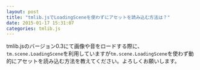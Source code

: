 ```yaml
---
layout: post
title: "tmlib.jsでLoadingSceneを使わずにアセットを読み込む方法は？"
date: 2015-01-17 15:31:07
categories: tmlib.js
---
```

<p>tmlib.jsのバージョン0.3にて画像や音をロードする際に、<code>tm.scene.LoadingScene</code>を利用していますが<code>tm.scene.LoadingScene</code>を使わず動的にアセットを読み込む方法を教えてください。よろしくお願いします。</p>
